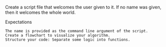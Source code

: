 Create a script file that welcomes the user given to it.
If no name was given, then it welcomes the whole world.

Expectations

    The name is provided as the command line argument of the script.
    Create a flowchart to visualize your algorithm.
    Structure your code: Separate some logic into functions.
